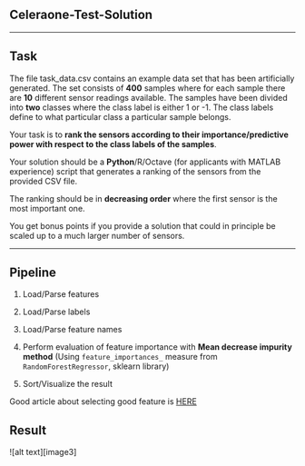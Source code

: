 [image1]: ./imgs/result.png

## Сeleraone-Test-Solution

---

## Task

The file task_data.csv contains an example data set that has been artificially generated. 
The set consists of **400** samples where for each sample there are **10** different sensor readings available. 
The samples have been divided into **two** classes where the class label is either 1 or -1. 
The class labels define to what particular class a particular sample belongs.

Your task is to **rank the sensors according to their importance/predictive power with respect to the class labels of the samples**.

Your solution should be a **Python**/R/Octave (for applicants with MATLAB experience) script that generates a ranking of the sensors from the provided CSV file.

The ranking should be in **decreasing order** where the first sensor is the most important one.

You get bonus points if you provide a solution that could in principle be scaled up to a much larger number of sensors.

---

## Pipeline

1. Load/Parse features

2. Load/Parse labels

3. Load/Parse feature names

4. Perform evaluation of feature importance with **Mean decrease impurity method** (Using `feature_importances_` measure from `RandomForestRegressor`, sklearn library)

5. Sort/Visualize the result

Good article about selecting good feature is [HERE](http://blog.datadive.net/selecting-good-features-part-iii-random-forests/) 

## Result

![alt text][image3]

